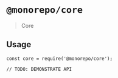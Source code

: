 # `@monorepo/core`

> Core

## Usage

```
const core = require('@monorepo/core');

// TODO: DEMONSTRATE API
```
